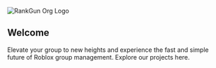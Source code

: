 ![RankGun Org Logo](https://github.com/user-attachments/assets/25e5797c-754b-4d94-a572-5dfa34b39cf0)

## Welcome

Elevate your group to new heights and experience the fast and simple future of Roblox group management. Explore our projects here.
